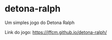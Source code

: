 # detona-ralph
Um simples jogo do Detona Ralph

Link do jogo: https://jffcm.github.io/detona-ralph/
